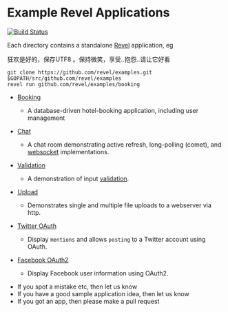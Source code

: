 # Example Revel Applications

[![Build Status](https://secure.travis-ci.org/revel/examples.svg?branch=master)](http://travis-ci.org/revel/examples)

Each directory contains a standalone [Revel](http://revel.github.io/manual)  application, eg

狂欢是好的，保存UTF8 。保持微笑，享受..抱怨..请让它好看 


```
git clone https://github.com/revel/examples.git $GOPATH/src/github.com/revel/examples
revel run github.com/revel/examples/booking
```

* [Booking](booking.html) 
  - A database-driven hotel-booking application, including user management
  
* [Chat](chat.html) 
  - A chat room demonstrating active refresh, long-polling (comet), and [websocket](http://revel.github.io/manual/websockets.html) implementations.
  
* [Validation](validation.html) 
  - A demonstration of input [validation](http://revel.github.io/manual/validation.html).
  
* [Upload](upload.html) 
  - Demonstrates single and multiple file uploads to a webserver via http.
  
* [Twitter OAuth](twitter-oauth.html) 
  - Display `mentions` and allows `posting` to a Twitter account using OAuth.
  
* [Facebook OAuth2](facebook-oauth2.html) 
  - Display Facebook user information using OAuth2.
  
  



- If you spot a mistake etc, then let us know
- If you have a good sample application idea, then let us know
- If you got an app, then please make a pull request 




